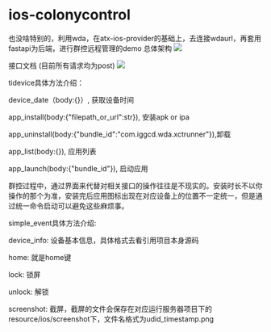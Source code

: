 # ios-colonycontrol

也没啥特别的，利用wda，在atx-ios-provider的基础上，去连接wdaurl，再套用fastapi为后端，进行群控远程管理的demo
总体架构
![](https://s3.bmp.ovh/imgs/2022/02/5a98049be291c4b6.png)

接口文档 (目前所有请求均为post)
![](https://s3.bmp.ovh/imgs/2022/02/56ec6c216bf82c7b.png)

tidevice具体方法介绍：

device_date（body:{}）, 获取设备时间

app_install(body:{"filepath_or_url":str}),  安装apk or ipa

app_uninstall(body:{"bundle_id":"com.iggcd.wda.xctrunner"}),卸载

app_list(body:{}), 应用列表

app_launch(body:{"bundle_id"}), 启动应用

群控过程中，通过界面来代替对相关接口的操作往往是不现实的。安装时长不以你操作的那个为准，安装完后应用图标出现在对应设备上的位置不一定统一，但是通过统一命令启动可以避免这些麻烦事。



simple_event具体方法介绍:

device_info: 设备基本信息，具体格式去看引用项目本身源码

home:  就是home键

lock: 锁屏

unlock: 解锁

screenshot: 截屏，截屏的文件会保存在对应运行服务器项目下的resource/ios/screenshot下，文件名格式为udid_timestamp.png

